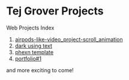 # Tej Grover Projects
Web Projects Index

  1. [airpods-like-video_project-scroll_animation](https://tejgrover.github.io/airpods-like-video_project-scroll_animation/)
  2. [dark using text](https://tejgrover.github.io/dark%20using%20text/)
  3. [phexn template](https://tejgrover.github.io/phexn%20template/)
  4. [portfolio#1](https://tejgrover.github.io/portfolio/)
  
  and more exciting to come!
